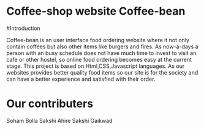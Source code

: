 # Coffee-shop website Coffee-bean

#Introduction


Coffee-bean is an user interface food ordering website where it not only contain coffees but also other items like burgers and fires. As now-a-days a person with an busy schedule does not have much time to invest to visit an cafe or other hostel, so online food ordering becomes easy at the current stage. This project is based on Html,CSS,Javascript languages. As our websites provides better quality food items so our site is for the society and can have a better experience and satisfied with their order.

# Our contributers

Soham Bolla
Sakshi Ahire
Sakshi Gaikwad




